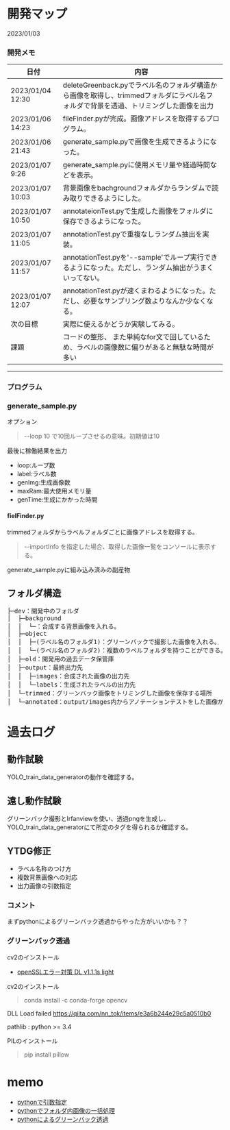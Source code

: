 # 開発マップ

2023/01/03

### 開発メモ
| 日付 | 内容 |
----|----
| 2023/01/04 12:30 | deleteGreenback.pyでラベル名のフォルダ構造から画像を取得し、trimmedフォルダにラベル名フォルダで背景を透過、トリミングした画像を出力 |
| 2023/01/06 14:23 | fileFinder.pyが完成。画像アドレスを取得するプログラム。 |
| 2023/01/06 21:43 | generate_sample.pyで画像を生成できるようになった。 |
| 2023/01/07 9:26 | generate_sample.pyに使用メモリ量や経過時間などを表示。 |
| 2023/01/07 10:03 | 背景画像をbachgroundフォルダからランダムで読み取りできるようにした。 |
| 2023/01/07 10:50 | annotateionTest.pyで生成した画像をフォルダに保存できるようになった。 |
| 2023/01/07 11:05 | annotationTest.pyで重複なしランダム抽出を実装。 |
| 2023/01/07 11:57 | annotationTest.pyを'--sample'でループ実行できるようになった。ただし、ランダム抽出がうまくいってない。|
| 2023/01/07 12:07 | annotationTest.pyが速くまわるようになった。ただし、必要なサンプリング数よりなんか少なくなる。 |
| 次の目標 | 実際に使えるかどうか実験してみる。 |
| 課題 | コードの整形、 また単純なfor文で回しているため、ラベルの画像数に偏りがあると無駄な時間が多い|

---

### プログラム

### generate_sample.py
オプション
> --loop 10
で10回ループさせるの意味。初期値は10

最後に稼働結果を出力
- loop:ループ数
- label:ラベル数
- genImg:生成画像数
- maxRam:最大使用メモリ量
- genTime:生成にかかった時間

#### fielFinder.py
trimmedフォルダからラベルフォルダごとに画像アドレスを取得する。
> --importInfo
を指定した場合、取得した画像一覧をコンソールに表示する。


generate_sample.pyに組み込み済みの副産物


## フォルダ構造
<pre>
├─dev：開発中のフォルダ
│  ├─background
│  │  └─：合成する背景画像を入れる。
│  ├─object
│  │  ├─(ラベル名のフォルダ1)：グリーンバックで撮影した画像を入れる。
│  │  └─(ラベル名のフォルダ2)：複数のラベルフォルダを持つことができる。
│  ├─old：開発用の過去データ保管庫
│  ├─output：最終出力先
│  │  ├─images：合成された画像の出力先
│  │  └─labels：生成されたラベルの出力先
│  └─trimmed：グリーンバック画像をトリミングした画像を保存する場所
│  └─annotated：output/images内からアノテーションテストをした画像が保存される場所
</pre>


# 過去ログ
## 動作試験
YOLO_train_data_generatorの動作を確認する。

## 遠し動作試験
グリーンバック撮影とIrfanviewを使い、透過pngを生成し、YOLO_train_data_generatorにて所定のタグを得られるか確認する。

## YTDG修正
- ラベル名称のつけ方
- 複数背景画像への対応
- 出力画像の引数指定

### コメント
まずpythonによるグリーンバック透過からやった方がいいかも？？

### グリーンバック透過
cv2のインストール
- [openSSLエラー対策 DL v1.1.1s light](https://qiita.com/SatoshiGachiFujimoto/items/6362de71b8756d8341e7)

cv2のインストール
> conda install -c conda-forge opencv

DLL Load failed
https://qiita.com/nn_tok/items/e3a6b244e29c5a0510b0

pathlib : python >= 3.4

PILのインストール
> pip install pillow

# memo
- [pythonで引数指定](https://qiita.com/stkdev/items/e262dada7b68ea91aa0c)
- [pythonでフォルダ内画像の一括処理](https://zenn.dev/k_neko3/articles/8b89b0ab1c29f8)
- [pythonによるグリーンバック透過](https://teratail.com/questions/355396?link=qa_related_sp)


